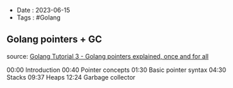 - Date : 2023-06-15
- Tags : #Golang

## Golang pointers + GC


source: [Golang Tutorial 3 - Golang pointers explained, once and for all](https://www.youtube.com/watch?v=sTFJtxJXkaY)


00:00 Introduction
00:40 Pointer concepts
01:30 Basic pointer syntax
04:30 Stacks
09:37 Heaps
12:24 Garbage collector


